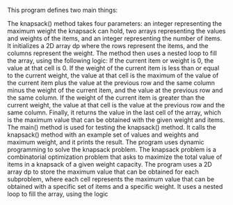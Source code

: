 This program defines two main things:

The knapsack() method takes four parameters: an integer representing the maximum weight the knapsack can hold, two arrays representing the values and weights of the items, and an integer representing the number of items. It initializes a 2D array dp where the rows represent the items, and the columns represent the weight. The method then uses a nested loop to fill the array, using the following logic:
If the current item or weight is 0, the value at that cell is 0.
If the weight of the current item is less than or equal to the current weight, the value at that cell is the maximum of the value of the current item plus the value at the previous row and the same column minus the weight of the current item, and the value at the previous row and the same column.
If the weight of the current item is greater than the current weight, the value at that cell is the value at the previous row and the same column.
Finally, it returns the value in the last cell of the array, which is the maximum value that can be obtained with the given weight and items.
The main() method is used for testing the knapsack() method. It calls the knapsack() method with an example set of values and weights and maximum weight, and it prints the result.
The program uses dynamic programming to solve the knapsack problem. The knapsack problem is a combinatorial optimization problem that asks to maximize the total value of items in a knapsack of a given weight capacity. The program uses a 2D array dp to store the maximum value that can be obtained for each subproblem, where each cell represents the maximum value that can be obtained with a specific set of items and a specific weight. It uses a nested loop to fill the array, using the logic